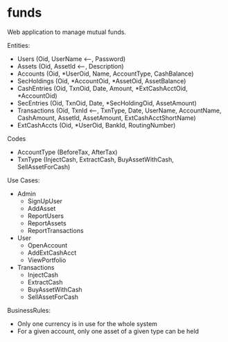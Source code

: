 # funds
Web application to manage mutual funds.

Entities:
 - Users (Oid, UserName <--, Password)
 - Assets (Oid, AssetId <--, Description)
 - Accounts (Oid, *UserOid, Name, AccountType, CashBalance)
 - SecHoldings (Oid, *AccountOid, *AssetOid, AssetBalance)
 - CashEntries (Oid, TxnOid, Date, Amount, *ExtCashAcctOid, *AccountOid)
 - SecEntries (Oid, TxnOid, Date, *SecHoldingOid, AssetAmount)
 - Transactions (Oid, TxnId <--, TxnType, Date, UserName, AccountName, CashAmount, AssetId, AssetAmount, ExtCashAcctShortName)
 - ExtCashAccts (Oid, *UserOid, BankId, RoutingNumber)
 
 Codes
  - AccountType (BeforeTax, AfterTax)
  - TxnType (InjectCash, ExtractCash, BuyAssetWithCash, SellAssetForCash)
 
 Use Cases:
  - Admin
      - SignUpUser
      - AddAsset
      - ReportUsers
      - ReportAssets
      - ReportTransactions
  - User
      - OpenAccount
      - AddExtCashAcct
      - ViewPortfolio
  - Transactions
      - InjectCash
      - ExtractCash
      - BuyAssetWithCash
      - SellAssetForCash
      
BusinessRules:
 - Only one currency is in use for the whole system
 - For a given account, only one asset of a given type can be held
